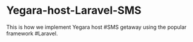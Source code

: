 # Yegara-host-Laravel-SMS
This is how we implement Yegara host #SMS getaway using the popular framework #Laravel.
